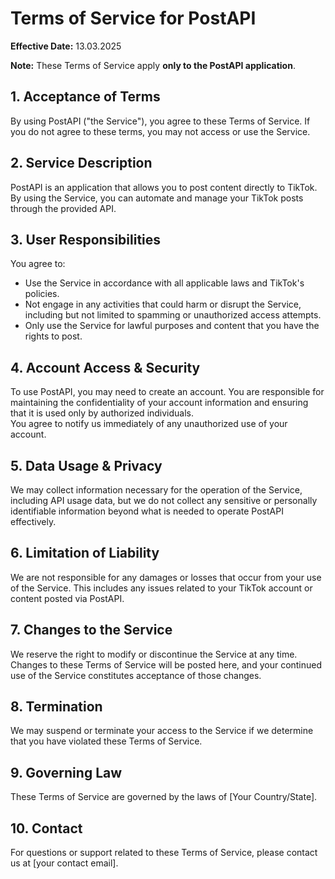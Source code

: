 # Terms of Service for PostAPI  

**Effective Date:** 13.03.2025  

**Note:** These Terms of Service apply **only to the PostAPI application**. 

## 1. Acceptance of Terms  
By using PostAPI ("the Service"), you agree to these Terms of Service. If you do not agree to these terms, you may not access or use the Service.  

## 2. Service Description  
PostAPI is an application that allows you to post content directly to TikTok. By using the Service, you can automate and manage your TikTok posts through the provided API.

## 3. User Responsibilities  
You agree to:  
- Use the Service in accordance with all applicable laws and TikTok's policies.
- Not engage in any activities that could harm or disrupt the Service, including but not limited to spamming or unauthorized access attempts.
- Only use the Service for lawful purposes and content that you have the rights to post.

## 4. Account Access & Security  
To use PostAPI, you may need to create an account. You are responsible for maintaining the confidentiality of your account information and ensuring that it is used only by authorized individuals.  
You agree to notify us immediately of any unauthorized use of your account.

## 5. Data Usage & Privacy  
We may collect information necessary for the operation of the Service, including API usage data, but we do not collect any sensitive or personally identifiable information beyond what is needed to operate PostAPI effectively.

## 6. Limitation of Liability  
We are not responsible for any damages or losses that occur from your use of the Service. This includes any issues related to your TikTok account or content posted via PostAPI.

## 7. Changes to the Service  
We reserve the right to modify or discontinue the Service at any time. Changes to these Terms of Service will be posted here, and your continued use of the Service constitutes acceptance of those changes.

## 8. Termination  
We may suspend or terminate your access to the Service if we determine that you have violated these Terms of Service.

## 9. Governing Law  
These Terms of Service are governed by the laws of [Your Country/State].

## 10. Contact  
For questions or support related to these Terms of Service, please contact us at [your contact email].
